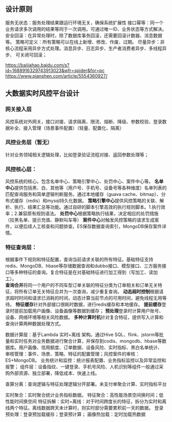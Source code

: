 ## 设计原则
服务无状态：服务处理结果跟运行环境无关，确保系统扩展性
接口幂等：同一个业务请求多次调用的结果等同于一次调用。可通过唯一ID、业务状态等方式解决。
安全回滚：在异常处理时，除了数据库事务回滚，还需要回滚计数器、消息数据等。
策略可定义：所有策略可以在线上新增、修改、作废、过期。
尽量异步：非核心流程采用异步方式处理。消息异步、日志异步、生产者消费者异步、多线程异步、
可关闭可回滚；

https://baijiahao.baidu.com/s?id=1688916329743913023&wfr=spider&for=pc
https://www.pianshen.com/article/5554360927/
## 大数据实时风控平台设计

### 网关接入层
风控系统对外网关，接口对接、请求隔离、限流、熔断、降级、参数校验、登录数据补全、接入管理（场景事件配置）（轻量、配置化、隔离）
### 风控业务层（暂无）
针对业务领域相关逻辑处理，比如登录验证流程对接、返回参数处理等；
### 风控核心层：
风控系统的核心。包含名单中心、策略引擎中心、处罚中心、案件中心等。
**名单中心**提供包括黑、白、其他等（用户号、手机号、设备号等各种维度）名单列表的匹配查询服务和简单逻辑判断服务。通过本地缓存（guava cache、bitmap）、分布式缓存（redis）和mysql持久化数据。
**策略引擎中心**提供风控策略的关联、解析、执行、结果汇总等功能。通过自研的脚本引擎高效的执行规则脚本。1.执行效率；2.兼容原有规则语法。
**处罚中心**根据策略执行结果，决定相应的处罚措施（拉黑名单、提示充值、静默叫车等）
**案件中心**对触发风控策略的请求生成案件，以便后续人工核查和问题排查。ES保存数据查询索引，MongoDB保存案件详情。
### 特征查询层：
根据事件下规则和特征配置，查询当前请求关联的所有特征。基础特征支持redis、MongoDB、hbase等存储数据查询和dubbo接口、模型接口、三方服务接口等多种特征的查询。复合特征是在对基础特征进行加工得到（写加工、读加工）。  
**查询合并**将同一个用户的不同车型订单关联的特征分类为订单相关和订单无关特征，将所有订单无关特征合并为一次查询，减少重复查询。
**动态超时控制**根据请求超时时间和请求已消耗的时间，动态计算当前节点的可用时间，避免线程无用等待。
**特征缓存**针对外部接口很耗时数据，进行redis缓存和本地缓存。
**提前缓存**登录时提前加载用户画像、设备画像等数据到缓存；
**预处理**登录时计算用户账号、设备、网络环境等相关风险数据。
**多种计算时机**针对复合特征，提供写入计算和查询计算两种数据处理方式。

数据计算层：基于Lambda 实时+离线 架构。通过Hive SQL、flink、jstorm等批量和实时任务对业务数据进行聚合计算，并保存到codis、mongodb、hbase等数据库。用户画像、信用额度、订单数据、设备风险、实时指标、黑白名单统计、
审核管理：事件、场景、策略、特征的配置管理；风控案件的审核：ES+MongoDB。
业务统计和监控：统计报表配置、业务指标监控以及异常监控和报警；
组件层：设备指纹、一键登录、手机号风险、人机识别等组件一般通过采购外部资源、独立部署，降低成本、快速上线。



查算分离：查询逻辑与特征处理逻辑分开部署。未支付单聚合计算、实时指标平台

实时聚合：实时聚合统计业务指标数据。
特征聚合：高性能场景空间换时间；低性能时间换空间
特征拆解：实时+离线：对于时间跨度长的特征，拆分为实时和离线两个特征。离线数据跨天未计算时，则实时部分需要累积前一天的数据。
登录预处理：登录预加载缓存；登录预计算；
画像热加载：定时加载热数据

